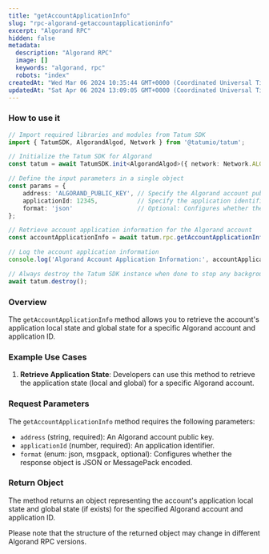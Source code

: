 ```yaml
---
title: "getAccountApplicationInfo"
slug: "rpc-algorand-getaccountapplicationinfo"
excerpt: "Algorand RPC"
hidden: false
metadata: 
  description: "Algorand RPC"
  image: []
  keywords: "algorand, rpc"
  robots: "index"
createdAt: "Wed Mar 06 2024 10:35:44 GMT+0000 (Coordinated Universal Time)"
updatedAt: "Sat Apr 06 2024 13:09:05 GMT+0000 (Coordinated Universal Time)"
---
```




### How to use it

```typescript
// Import required libraries and modules from Tatum SDK
import { TatumSDK, AlgorandAlgod, Network } from '@tatumio/tatum';

// Initialize the Tatum SDK for Algorand
const tatum = await TatumSDK.init<AlgorandAlgod>({ network: Network.ALGORAND_ALGOD });

// Define the input parameters in a single object
const params = {
    address: 'ALGORAND_PUBLIC_KEY', // Specify the Algorand account public key.
    applicationId: 12345,           // Specify the application identifier.
    format: 'json'                  // Optional: Configures whether the response object is JSON or MessagePack encoded (enum: json, msgpack).
};

// Retrieve account application information for the Algorand account
const accountApplicationInfo = await tatum.rpc.getAccountApplicationInfo(params);

// Log the account application information
console.log('Algorand Account Application Information:', accountApplicationInfo);

// Always destroy the Tatum SDK instance when done to stop any background processes
await tatum.destroy();
```

### Overview

The `getAccountApplicationInfo` method allows you to retrieve the account's application local state and global state for a specific Algorand account and application ID.

### Example Use Cases

1. **Retrieve Application State**: Developers can use this method to retrieve the application state (local and global) for a specific Algorand account.

### Request Parameters

The `getAccountApplicationInfo` method requires the following parameters:

- `address` (string, required): An Algorand account public key.
- `applicationId` (number, required): An application identifier.
- `format` (enum: json, msgpack, optional): Configures whether the response object is JSON or MessagePack encoded.

### Return Object

The method returns an object representing the account's application local state and global state (if exists) for the specified Algorand account and application ID. 

Please note that the structure of the returned object may change in different Algorand RPC versions.
